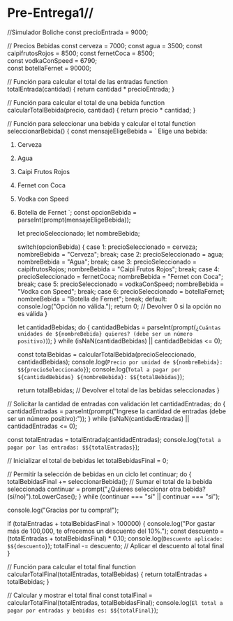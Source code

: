 # Pre-Entrega1// 
//Simulador Boliche
const precioEntrada = 9000;

// Precios Bebidas
const cerveza = 7000;
const agua = 3500;
const caipifrutosRojos = 8500; 
const fernetCoca = 8500;       
const vodkaConSpeed = 6790;     
const botellaFernet = 90000;   

// Función para calcular el total de las entradas
function totalEntrada(cantidad) {
    return cantidad * precioEntrada;
}

// Función para calcular el total de una bebida
function calcularTotalBebida(precio, cantidad) {
    return precio * cantidad;
}

// Función para seleccionar una bebida y calcular el total
function seleccionarBebida() {
    const mensajeEligeBebida = `
Elige una bebida:
1. Cerveza
2. Agua
3. Caipi Frutos Rojos
4. Fernet con Coca
5. Vodka con Speed
6. Botella de Fernet
`;
    const opcionBebida = parseInt(prompt(mensajeEligeBebida));

    let precioSeleccionado;
    let nombreBebida;

    switch(opcionBebida) {
        case 1:
            precioSeleccionado = cerveza;
            nombreBebida = "Cerveza";
            break;
        case 2:
            precioSeleccionado = agua;
            nombreBebida = "Agua";
            break;
        case 3:
            precioSeleccionado = caipifrutosRojos;
            nombreBebida = "Caipi Frutos Rojos";
            break;
        case 4:
            precioSeleccionado = fernetCoca;
            nombreBebida = "Fernet con Coca";
            break;
        case 5:
            precioSeleccionado = vodkaConSpeed;
            nombreBebida = "Vodka con Speed";
            break;
        case 6:
            precioSeleccionado = botellaFernet;
            nombreBebida = "Botella de Fernet";
            break;
        default:
            console.log("Opción no válida.");
            return 0;  // Devolver 0 si la opción no es válida
    }

    let cantidadBebidas;
    do {
        cantidadBebidas = parseInt(prompt(`¿Cuántas unidades de ${nombreBebida} quieres? (debe ser un número positivo)`));
    } while (isNaN(cantidadBebidas) || cantidadBebidas <= 0);

    const totalBebidas = calcularTotalBebida(precioSeleccionado, cantidadBebidas);
    console.log(`Precio por unidad de ${nombreBebida}: $${precioSeleccionado}`);
    console.log(`Total a pagar por ${cantidadBebidas} ${nombreBebida}: $${totalBebidas}`);
    
    return totalBebidas;  // Devolver el total de las bebidas seleccionadas
}

// Solicitar la cantidad de entradas con validación
let cantidadEntradas;
do {
    cantidadEntradas = parseInt(prompt("Ingrese la cantidad de entradas (debe ser un número positivo):"));
} while (isNaN(cantidadEntradas) || cantidadEntradas <= 0);

const totalEntradas = totalEntrada(cantidadEntradas);
console.log(`Total a pagar por las entradas: $${totalEntradas}`);

// Inicializar el total de bebidas
let totalBebidasFinal = 0;

// Permitir la selección de bebidas en un ciclo
let continuar;
do {
    totalBebidasFinal += seleccionarBebida();  // Sumar el total de la bebida seleccionada
    continuar = prompt("¿Quieres seleccionar otra bebida? (sí/no)").toLowerCase();
} while (continuar === "sí" || continuar === "si");

console.log("Gracias por tu compra!");

if (totalEntradas + totalBebidasFinal > 100000) {
    console.log("Por gastar más de 100,000, te ofrecemos un descuento del 10%.");
    const descuento = (totalEntradas + totalBebidasFinal) * 0.10;
    console.log(`Descuento aplicado: $${descuento}`);
    totalFinal -= descuento;  // Aplicar el descuento al total final
}

// Función para calcular el total final
function calcularTotalFinal(totalEntradas, totalBebidas) {
    return totalEntradas + totalBebidas;
}

// Calcular y mostrar el total final
const totalFinal = calcularTotalFinal(totalEntradas, totalBebidasFinal);
console.log(`El total a pagar por entradas y bebidas es: $${totalFinal}`);
